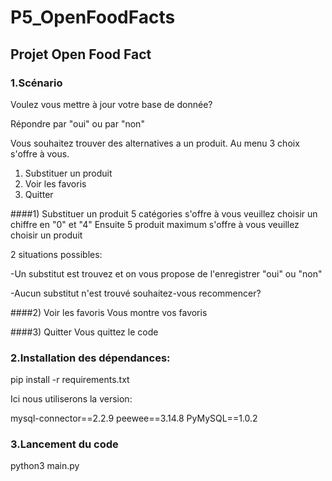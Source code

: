 # P5_OpenFoodFacts

## Projet Open Food Fact

### 1.Scénario

Voulez vous mettre à jour votre base de donnée? 

Répondre par "oui" ou par "non"

Vous souhaitez trouver des alternatives a un produit.
Au menu 3 choix s'offre à vous.

1) Substituer un produit
2) Voir les favoris
3) Quitter

####1) Substituer un produit
5 catégories s'offre à vous veuillez choisir un chiffre en "0" et "4"
Ensuite 5 produit maximum s'offre à vous veuillez choisir un produit

2 situations possibles:

-Un substitut est trouvez et on vous propose de l'enregistrer "oui" ou "non"

-Aucun substitut n'est trouvé souhaitez-vous recommencer?

####2) Voir les favoris
Vous montre vos favoris

####3) Quitter
Vous quittez le code

### 2.Installation des dépendances:

pip install -r requirements.txt

Ici nous utiliserons la version: 

mysql-connector==2.2.9
peewee==3.14.8
PyMySQL==1.0.2

### 3.Lancement du code

python3 main.py
